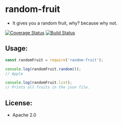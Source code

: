 # random-fruit

- It gives you a random fruit, why? because why not.

[![Coverage Status](https://coveralls.io/repos/github/ProgrammerColton/random-fruit/badge.svg?branch=master)](https://coveralls.io/github/ProgrammerColton/random-fruit?branch=master)
[![Build Status](https://travis-ci.org/ProgrammerColton/random-fruit.svg?branch=master)](https://travis-ci.org/ProgrammerColton/random-fruit)

## Usage:

```js
const randomFruit = require('random-fruit');

console.log(randomFruit.random());
// Apple

console.log(randomFruit.list);
// Prints all fruits in the json file.

```

## License:

- Apache 2.0
